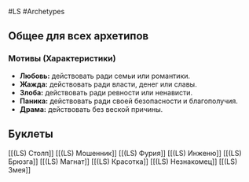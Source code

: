 #LS  #Archetypes

## Общее для всех архетипов 

### Мотивы (Характеристики)
- **Любовь:** действовать ради семьи или романтики.
- **Жажда:** действовать ради власти, денег или славы.
- **Злоба:** действовать ради ревности или ненависти.
- **Паника:** действовать ради своей безопасности и благополучия.
- **Драма:** действовать без веской причины.

## Буклеты
[[(LS) Столп]]
[[(LS) Мошенник]]
[[(LS) Фурия]]
[[(LS) Инженю]]
[[(LS) Брюзга]]
[[(LS) Магнат]]
[[(LS) Красотка]]
[[(LS) Незнакомец]]
[[(LS) Змея]]

